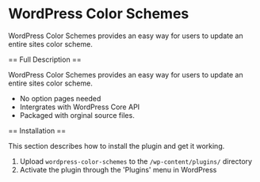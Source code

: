 WordPress Color Schemes
=============================

WordPress Color Schemes provides an easy way for users to update an entire sites color scheme.

== Full Description ==

WordPress Color Schemes provides an easy way for users to update an entire sites color scheme.
* No option pages needed
* Intergrates with WordPress Core API
* Packaged with orginal source files.

== Installation ==

This section describes how to install the plugin and get it working.

1. Upload `wordpress-color-schemes` to the `/wp-content/plugins/` directory
1. Activate the plugin through the 'Plugins' menu in WordPress